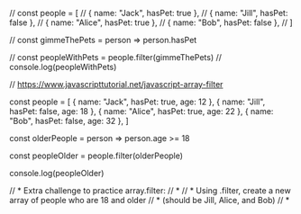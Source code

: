 // const people = [
//   { name: "Jack", hasPet: true },
//   { name: "Jill", hasPet: false },
//   { name: "Alice", hasPet: true },
//   { name: "Bob", hasPet: false },
// ]

// const gimmeThePets = person => person.hasPet

// const peopleWithPets = people.filter(gimmeThePets)
// console.log(peopleWithPets)

// https://www.javascripttutorial.net/javascript-array-filter

const people = [
    { name: "Jack", hasPet: true, age: 12 },
    { name: "Jill", hasPet: false, age: 18 },
    { name: "Alice", hasPet: true, age: 22 },
    { name: "Bob", hasPet: false, age: 32 },
]

const olderPeople = person => person.age >= 18

const peopleOlder = people.filter(olderPeople)

console.log(peopleOlder)

//  * Extra challenge to practice array.filter:
//  *
//  * Using .filter, create a new array of people who are 18 and older
//  * (should be Jill, Alice, and Bob)
//  *